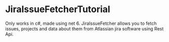 # JiraIssueFetcherTutorial
Only works in c#, made using net 6.
JiraIssueFetcher allows you to fetch issues, projects and data about them from Atlassian jira software using Rest Api.  
